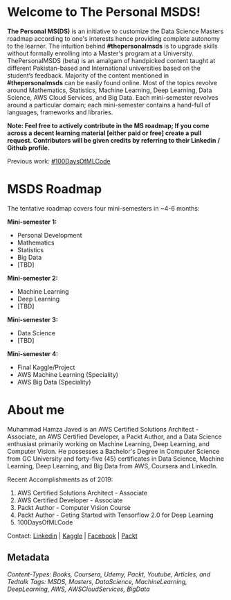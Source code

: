# Welcome to The Personal MSDS!


**The Personal MS(DS)** is an initiative to customize the Data Science Masters roadmap according to one's interests hence providing complete autonomy to the learner. The intuition behind **#thepersonalmsds** is to upgrade skills without formally enrolling into a Master's program at a University. ThePersonalMSDS (beta) is an amalgam of handpicked content taught at different Pakistan-based and International universities based on the student’s feedback. Majority of the content mentioned in **#thepersonalmsds** can be easily found online. Most of the topics revolve around Mathematics, Statistics, Machine Learning, Deep Learning, Data Science, AWS Cloud Services, and Big Data. Each mini-semester revolves around a particular domain; each mini-semester contains a hand-full of languages, frameworks and libraries.

**Note: Feel free to actively contribute in the MS roadmap; If you come across a decent learning material [either paid or free] create a pull request. Contributors will be given credits by referring to their Linkedin / Github profile.**

Previous work: [#100DaysOfMLCode]([https://github.com/mhjhamza/100DaysOfMLCode](https://github.com/mhjhamza/100DaysOfMLCode))

# MSDS Roadmap
The tentative roadmap covers four mini-semesters in ~4-6 months:

**Mini-semester 1:**
-   Personal Development
-   Mathematics
-   Statistics
-   Big Data
- [TBD]

**Mini-semester 2:**

-   Machine Learning
-   Deep Learning
- [TBD]

**Mini-semester 3:**

-  Data Science
- [TBD]

**Mini-semester 4:**
-   Final Kaggle/Project
- AWS Machine Learning (Speciality)
- AWS Big Data (Speciality)

# About me
Muhammad Hamza Javed is an AWS Certified Solutions Architect - Associate, an AWS Certified Developer, a Packt Author, and a Data Science enthusiast primarily working on Machine Learning, Deep Learning, and Computer Vision. He possesses a Bachelor's Degree in Computer Science from GC University and forty-five (45) certificates in Data Science, Machine Learning, Deep Learning, and Big Data from AWS, Coursera and LinkedIn.

Recent Accomplishments as of 2019:  
1) AWS Certified Solutions Architect - Associate  
2) AWS Certified Developer - Associate  
3) Packt Author - Computer Vision Course  
4) Packt Author - Geting Started with Tensorflow 2.0 for Deep Learning
5) 100DaysOfMLCode


Contact: [Linkedin](http://linkedin.com/in/MuhammadHamzaJaved) | [Kaggle]() | [Facebook]([https://facebook.com/mhjhamza](https://web.facebook.com/mhjhamza)) | [Packt]([https://www.packtpub.com/authors/muhammad-hamza-javed](https://www.packtpub.com/authors/muhammad-hamza-javed))



## Metadata
*Content-Types: Books, Coursera, Udemy, Packt, Youtube, Articles, and Tedtalk*
*Tags: MSDS, Masters, DataScience, MachineLearning, DeepLearning, AWS, AWSCloudServices, BigData*
